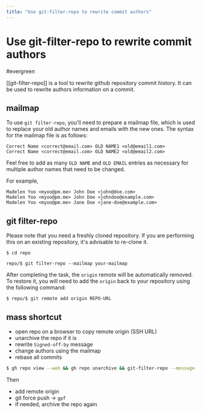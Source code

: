 ```yaml
---
title: "Use git-filter-repo to rewrite commit authors"
---
```


# Use git-filter-repo to rewrite commit authors
#evergreen

[[git-filter-repo]] is a tool to rewrite github repository commit history. It can be used to rewrite authors information on a commit.

## mailmap

To use `git filter-repo`, you'll need to prepare a mailmap file, which is used to replace your old author names and emails with the new ones. The syntax for the mailmap file is as follows:

```text
Correct Name <correct@email.com> OLD NAME1 <old@email1.com>
Correct Name <correct@email.com> OLD NAME2 <old@email2.com>
```

Feel free to add as many `OLD NAME` and `OLD EMAIL` entries as necessary for multiple author names that need to be changed.

For example,

```text
Madelen Yoo <myoo@pm.me> John Doe <john@doe.com>
Madelen Yoo <myoo@pm.me> John Doe <johndoe@example.com>
Madelen Yoo <myoo@pm.me> Jane Doe <jane-doe@example.com>
```

## git filter-repo

Please note that you need a freshly cloned repository. If you are performing this on an existing repository, it's advisable to re-clone it.

```shell
$ cd repo

repo/$ git filter-repo --mailmap your-mailmap
```

After completing the task, the `origin` remote will be automatically removed. To restore it, you will need to add the `origin` back to your repository using the following command:

```shell
$ repo/$ git remote add origin REPO-URL
```

## mass shortcut

- open repo on a browser to copy remote origin (SSH URL)
- unarchive the repo if it is
- rewrite `Signed-off-by` message
- change authors using the mailmap
- rebase all commits

```sh
$ gh repo view --web && gh repo unarchive && git-filter-repo --message-callback 'return re.sub(b"Signed-off-by: Jii Yoo <img9417@tuta.io>\n",b"",message)' && git filter-repo --mailmap ../mailmap && git rebase --exec 'git commit --amend --no-edit -n -n --allow-empty' -i --root
```

Then
- add remote origin
- git force push -> `gpf`
- if needed, archive the repo again